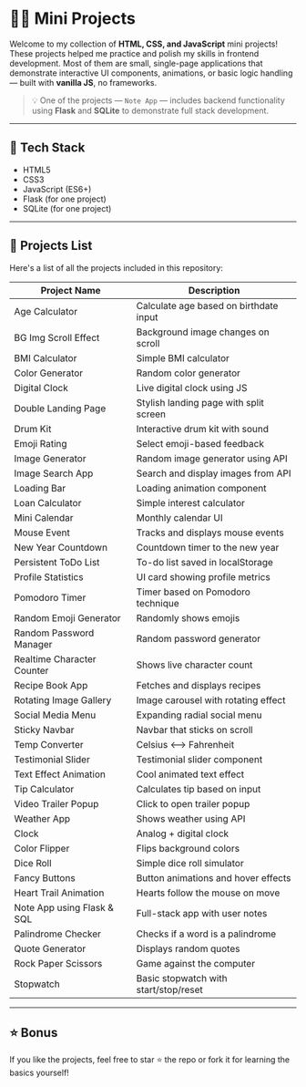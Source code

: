 # 🧑‍💻 Mini Projects

Welcome to my collection of **HTML, CSS, and JavaScript** mini projects! These projects helped me practice and polish my skills in frontend development. Most of them are small, single-page applications that demonstrate interactive UI components, animations, or basic logic handling — built with **vanilla JS**, no frameworks.

> 💡 One of the projects — `Note App` — includes backend functionality using **Flask** and **SQLite** to demonstrate full stack development.

---

## 🔧 Tech Stack

- HTML5
- CSS3
- JavaScript (ES6+)
- Flask (for one project)
- SQLite (for one project)

---

## 📁 Projects List

Here's a list of all the projects included in this repository:

| Project Name | Description |
|--------------|-------------|
| Age Calculator | Calculate age based on birthdate input |
| BG Img Scroll Effect | Background image changes on scroll |
| BMI Calculator | Simple BMI calculator |
| Color Generator | Random color generator |
| Digital Clock | Live digital clock using JS |
| Double Landing Page | Stylish landing page with split screen |
| Drum Kit | Interactive drum kit with sound |
| Emoji Rating | Select emoji-based feedback |
| Image Generator | Random image generator using API |
| Image Search App | Search and display images from API |
| Loading Bar | Loading animation component |
| Loan Calculator | Simple interest calculator |
| Mini Calendar | Monthly calendar UI |
| Mouse Event | Tracks and displays mouse events |
| New Year Countdown | Countdown timer to the new year |
| Persistent ToDo List | To-do list saved in localStorage |
| Profile Statistics | UI card showing profile metrics |
| Pomodoro Timer | Timer based on Pomodoro technique |
| Random Emoji Generator | Randomly shows emojis |
| Random Password Manager | Random password generator |
| Realtime Character Counter | Shows live character count |
| Recipe Book App | Fetches and displays recipes |
| Rotating Image Gallery | Image carousel with rotating effect |
| Social Media Menu | Expanding radial social menu |
| Sticky Navbar | Navbar that sticks on scroll |
| Temp Converter | Celsius <--> Fahrenheit |
| Testimonial Slider | Testimonial slider component |
| Text Effect Animation | Cool animated text effect |
| Tip Calculator | Calculates tip based on input |
| Video Trailer Popup | Click to open trailer popup |
| Weather App | Shows weather using API |
| Clock | Analog + digital clock |
| Color Flipper | Flips background colors |
| Dice Roll | Simple dice roll simulator |
| Fancy Buttons | Button animations and hover effects |
| Heart Trail Animation | Hearts follow the mouse on move |
| Note App using Flask & SQL | Full-stack app with user notes |
| Palindrome Checker | Checks if a word is a palindrome |
| Quote Generator | Displays random quotes |
| Rock Paper Scissors | Game against the computer |
| Stopwatch | Basic stopwatch with start/stop/reset |

---

## ⭐ Bonus

If you like the projects, feel free to star ⭐ the repo or fork it for learning the basics yourself! 
